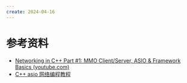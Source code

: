```yaml
---
create: 2024-04-16
---
```

# 参考资料

* [Networking in C++ Part #1: MMO Client/Server, ASIO & Framework Basics (youtube.com)](https://www.youtube.com/watch?v=2hNdkYInj4g)
* [C++ asio 网络编程教程](https://space.bilibili.com/271469206/channel/collectiondetail?sid=1623216)